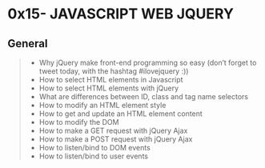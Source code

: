 # 0x15- JAVASCRIPT WEB JQUERY
## General

>- Why jQuery make front-end programming so easy (don’t forget to tweet today, with the hashtag #ilovejquery :))
>- How to select HTML elements in Javascript
>- How to select HTML elements with jQuery
>- What are differences between ID, class and tag name selectors
>- How to modify an HTML element style
>- How to get and update an HTML element content
>- How to modify the DOM
>- How to make a GET request with jQuery Ajax
>- How to make a POST request with jQuery Ajax
>- How to listen/bind to DOM events
>- How to listen/bind to user events
